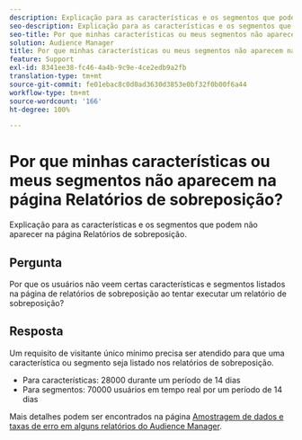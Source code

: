 ```yaml
---
description: Explicação para as características e os segmentos que podem não aparecer na página Relatórios de sobreposição.
seo-description: Explicação para as características e os segmentos que podem não aparecer na página Relatórios de sobreposição.
seo-title: Por que minhas características ou meus segmentos não aparecem na página Relatórios de sobreposição?
solution: Audience Manager
title: Por que minhas características ou meus segmentos não aparecem na página Relatórios de sobreposição?
feature: Support
exl-id: 8341ee38-fc46-4a4b-9c9e-4ce2edb9a2fb
translation-type: tm+mt
source-git-commit: fe01ebac8c0d0ad3630d3853e0bf32f0b00f6a44
workflow-type: tm+mt
source-wordcount: '166'
ht-degree: 100%

---
```


# Por que minhas características ou meus segmentos não aparecem na página Relatórios de sobreposição?

Explicação para as características e os segmentos que podem não aparecer na página Relatórios de sobreposição.

## Pergunta

Por que os usuários não veem certas características e segmentos listados na página de relatórios de sobreposição ao tentar executar um relatório de sobreposição?

## Resposta

Um requisito de visitante único mínimo precisa ser atendido para que uma característica ou segmento seja listado nos relatórios de sobreposição.

* Para características: 28000 durante um período de 14 dias
* Para segmentos: 70000 usuários em tempo real por um período de 14 dias

Mais detalhes podem ser encontrados na página [Amostragem de dados e taxas de erro em alguns relatórios do Audience Manager](..//reporting/report-sampling.md).

